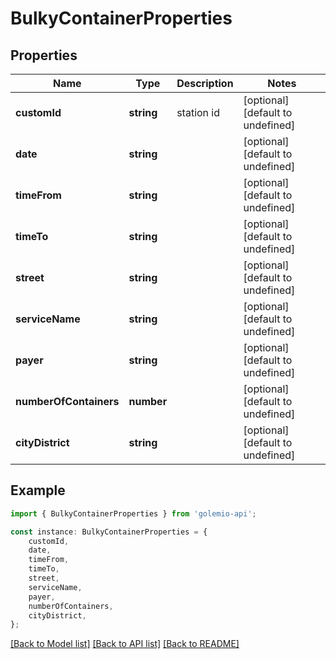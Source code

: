 # BulkyContainerProperties


## Properties

Name | Type | Description | Notes
------------ | ------------- | ------------- | -------------
**customId** | **string** | station id | [optional] [default to undefined]
**date** | **string** |  | [optional] [default to undefined]
**timeFrom** | **string** |  | [optional] [default to undefined]
**timeTo** | **string** |  | [optional] [default to undefined]
**street** | **string** |  | [optional] [default to undefined]
**serviceName** | **string** |  | [optional] [default to undefined]
**payer** | **string** |  | [optional] [default to undefined]
**numberOfContainers** | **number** |  | [optional] [default to undefined]
**cityDistrict** | **string** |  | [optional] [default to undefined]

## Example

```typescript
import { BulkyContainerProperties } from 'golemio-api';

const instance: BulkyContainerProperties = {
    customId,
    date,
    timeFrom,
    timeTo,
    street,
    serviceName,
    payer,
    numberOfContainers,
    cityDistrict,
};
```

[[Back to Model list]](../README.md#documentation-for-models) [[Back to API list]](../README.md#documentation-for-api-endpoints) [[Back to README]](../README.md)
